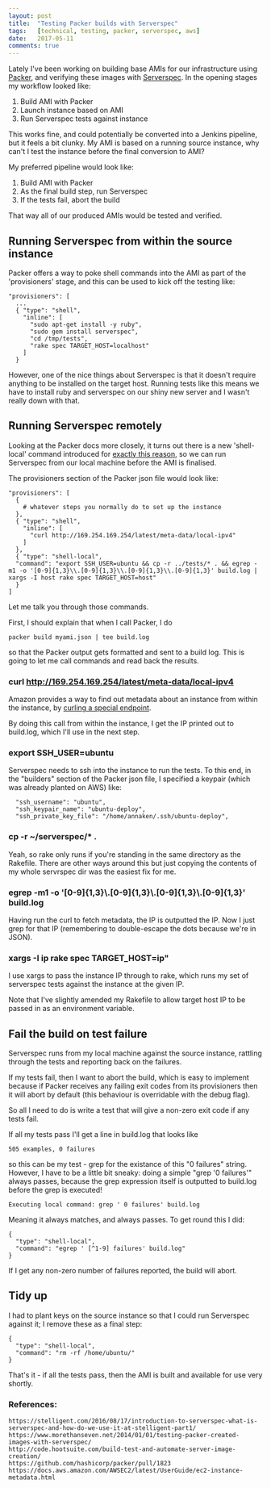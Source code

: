 ```yaml
---
layout: post
title:  "Testing Packer builds with Serverspec"
tags:   [technical, testing, packer, serverspec, aws]
date:   2017-05-11
comments: true
---
```


Lately I've been working on building base AMIs for our infrastructure using [Packer](https://www.packer.io/), and verifying these images with [Serverspec](http://serverspec.org). In the opening stages my workflow looked like:

1. Build AMI with Packer
2. Launch instance based on AMI
3. Run Serverspec tests against instance

This works fine, and could potentially be converted into a Jenkins pipeline, but it feels a bit clunky. My AMI is based on a running source instance, why can't I test the instance before the final conversion to AMI?

My preferred pipeline would look like:

1. Build AMI with Packer
2. As the final build step, run Serverspec
3. If the tests fail, abort the build

That way all of our produced AMIs would be tested and verified.

## Running Serverspec from within the source instance

Packer offers a way to poke shell commands into the AMI as part of the 'provisioners' stage, and this can be used to kick off the testing like:

    "provisioners": [
      ...
      { "type": "shell",
        "inline": [
          "sudo apt-get install -y ruby",
          "sudo gem install serverspec",
          "cd /tmp/tests",
          "rake spec TARGET_HOST=localhost"
        ]
      }

However, one of the nice things about Serverspec is that it doesn't require anything to be installed on the target host. Running tests like this means we have to install ruby and serverspec on our shiny new server and I wasn't really down with that.

## Running Serverspec remotely

Looking at the Packer docs more closely, it turns out there is a new 'shell-local' command introduced for [exactly this reason](https://github.com/hashicorp/packer/pull/1823), so we can run Serverspec from our local machine before the AMI is finalised.

The provisioners section of the Packer json file would look like:

    "provisioners": [
      {
        # whatever steps you normally do to set up the instance
      },
      { "type": "shell",
        "inline": [
          "curl http://169.254.169.254/latest/meta-data/local-ipv4"
        ]
      },
      { "type": "shell-local",
      "command": "export SSH_USER=ubuntu && cp -r ../tests/* . && egrep -m1 -o '[0-9]{1,3}\\.[0-9]{1,3}\\.[0-9]{1,3}\\.[0-9]{1,3}' build.log | xargs -I host rake spec TARGET_HOST=host"
      }
    ]

Let me talk you through those commands.

First, I should explain that when I call Packer, I do

    packer build myami.json | tee build.log

so that the Packer output gets formatted and sent to a build log. This is going to let me call commands and read back the results.

### curl http://169.254.169.254/latest/meta-data/local-ipv4

Amazon provides a way to find out metadata about an instance from within the instance, by [curling a special endpoint](https://docs.aws.amazon.com/AWSEC2/latest/UserGuide/ec2-instance-metadata.html).

By doing this call from within the instance, I get the IP printed out to build.log, which I'll use in the next step.

### export SSH_USER=ubuntu

Serverspec needs to ssh into the instance to run the tests. To this end, in the "builders" section of the Packer json file, I specified a keypair (which was already planted on AWS) like:

      "ssh_username": "ubuntu",
      "ssh_keypair_name": "ubuntu-deploy",
      "ssh_private_key_file": "/home/annaken/.ssh/ubuntu-deploy",

### cp -r ~/serverspec/* .

Yeah, so rake only runs if you're standing in the same directory as the Rakefile. There are other ways around this but just copying the contents of my whole servrspec dir was the easiest fix for me.

### egrep -m1 -o '[0-9]{1,3}\\\.[0-9]{1,3}\\\.[0-9]{1,3}\\\.[0-9]{1,3}' build.log

Having run the curl to fetch metadata, the IP is outputted the IP. Now I just grep for that IP (remembering to double-escape the dots because we're in JSON).

### xargs -I ip rake spec TARGET_HOST=ip"

I use xargs to pass the instance IP through to rake, which runs my set of serverspec tests against the instance at the given IP.

Note that I've slightly amended my Rakefile to allow target host IP to be passed in as an environment variable.

## Fail the build on test failure

Serverspec runs from my local machine against the source instance, rattling through the tests and reporting back on the failures.

If my tests fail, then I want to abort the build, which is easy to implement because if Packer receives any failing exit codes from its provisioners then it will abort by default (this behaviour is overridable with the debug flag).

So all I need to do is write a test that will give a non-zero exit code if any tests fail.

If all my tests pass I'll get a line in build.log that looks like

    505 examples, 0 failures

so this can be my test - grep for the existance of this "0 failures" string. However, I have to be a little bit sneaky: doing a simple "grep '0 failures'" always passes, because the grep expression itself is outputted to build.log before the grep is executed!

    Executing local command: grep ' 0 failures' build.log

Meaning it always matches, and always passes. To get round this I did:

    {
      "type": "shell-local",
      "command": "egrep ' [^1-9] failures' build.log"
    }

If I get any non-zero number of failures reported, the build will abort.

## Tidy up

I had to plant keys on the source instance so that I could run Serverspec against it; I remove these as a final step:

    {
      "type": "shell-local",
      "command": "rm -rf /home/ubuntu/"
    }

That's it - if all the tests pass, then the AMI is built and available for use very shortly.


### References:

    https://stelligent.com/2016/08/17/introduction-to-serverspec-what-is-serverspec-and-how-do-we-use-it-at-stelligent-part1/
    https://www.morethanseven.net/2014/01/01/testing-packer-created-images-with-serverspec/
    http://code.hootsuite.com/build-test-and-automate-server-image-creation/
    https://github.com/hashicorp/packer/pull/1823
    https://docs.aws.amazon.com/AWSEC2/latest/UserGuide/ec2-instance-metadata.html
